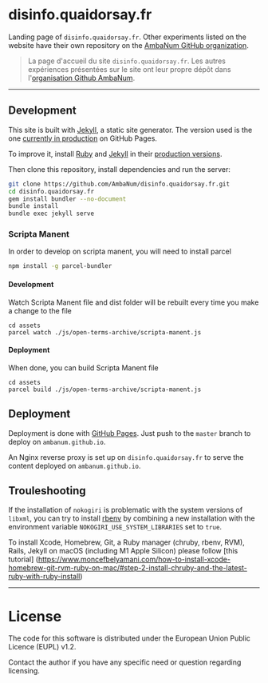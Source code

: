 # disinfo.quaidorsay.fr

Landing page of `disinfo.quaidorsay.fr`. Other experiments listed on the website have their own repository on the [AmbaNum GitHub organization](https://github.com/ambanum).

> La page d'accueil du site `disinfo.quaidorsay.fr`. Les autres expériences présentées sur le site ont leur propre dépôt dans l'[organisation Github AmbaNum](https://github.com/ambanum).

- - -

## Development

This site is built with [Jekyll](https://jekyllrb.com/), a static site generator. The version used is the one [currently in production](https://pages.github.com/versions/) on GitHub Pages.

To improve it, install [Ruby](https://www.ruby-lang.org/fr/) and [Jekyll](https://jekyllrb.com) in their [production versions](https://pages.github.com/versions/).

Then clone this repository, install dependencies and run the server:
```sh
git clone https://github.com/AmbaNum/disinfo.quaidorsay.fr.git
cd disinfo.quaidorsay.fr
gem install bundler --no-document
bundle install
bundle exec jekyll serve
```

### Scripta Manent

In order to develop on scripta manent, you will need to install parcel
```sh
npm install -g parcel-bundler
```

#### Development
Watch Scripta Manent file and dist folder will be rebuilt every time you make a change to the file
```
cd assets
parcel watch ./js/open-terms-archive/scripta-manent.js
```

#### Deployment
When done, you can build Scripta Manent file
```
cd assets
parcel build ./js/open-terms-archive/scripta-manent.js
```

## Deployment

Deployment is done with [GitHub Pages](https://pages.github.com). Just push to the `master` branch to deploy on `ambanum.github.io`.

An Nginx reverse proxy is set up on `disinfo.quaidorsay.fr` to serve the content deployed on `ambanum.github.io`.

## Trouleshooting

If the installation of `nokogiri` is problematic with the system versions of `libxml`, you can try to install [rbenv](https://github.com/rbenv/rbenv) by combining a new installation with the environment variable `NOKOGIRI_USE_SYSTEM_LIBRARIES` set to `true`.

To install Xcode, Homebrew, Git, a Ruby manager (chruby, rbenv, RVM), Rails, Jekyll on macOS (including M1 Apple Silicon) please follow [this tutorial] (https://www.moncefbelyamani.com/how-to-install-xcode-homebrew-git-rvm-ruby-on-mac/#step-2-install-chruby-and-the-latest-ruby-with-ruby-install)

- - -

# License

The code for this software is distributed under the European Union Public Licence (EUPL) v1.2.

Contact the author if you have any specific need or question regarding licensing.

